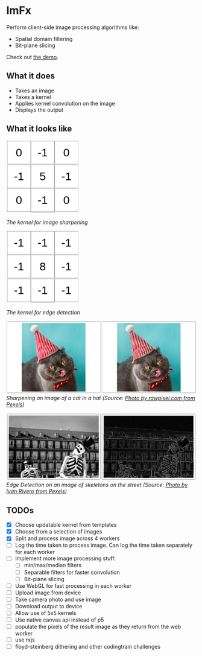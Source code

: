 # ImFx
Perform client-side image processing algorithms like:
- Spatial domain filtering
- Bit-plane slicing

Check out [the demo](https://mebble.github.io/imfx/).

## What it does
- Takes an image
- Takes a kernel
- Applies kernel convolution on the image
- Displays the output

## What it looks like
![Kernel for image sharpening](docs/sharpen-kernel.png)

*The kernel for image sharpening*

![Kernel for edge detection](docs/edge-kernel.png)

*The kernel for edge detection*

![Sharpening an image of a cat in a hat](docs/cat-example.png)
*Sharpening an image of a cat in a hat* *(Source: [Photo by rawpixel.com from Pexels](https://www.pexels.com/photo/grey-chartreaux-cat-with-red-and-white-party-hat-and-licking-nose-1663417/))*

![Edge Detection on an image of skeletons on the street](docs/bones-example.png)
*Edge Detection on an image of skeletons on the street* *(Source: [Photo by Iván Rivero from Pexels](https://www.pexels.com/photo/monochrome-photo-of-two-skeleton-wearing-hats-1599469/))*

## TODOs
- [x] Choose updatable kernel from templates
- [x] Choose from a selection of images
- [x] Split and process image across 4 workers
- [ ] Log the time taken to process image. Can log the time taken separately for each worker
- [ ] Implement more image processing stuff:
    * [ ] min/max/median filters
    * [ ] Separable filters for faster convolution
    * [ ] Bit-plane slicing
- [ ] Use WebGL for fast processing in each worker
- [ ] Upload image from device
- [ ] Take camera photo and use image
- [ ] Download output to device
- [ ] Allow use of 5x5 kernels
- [ ] Use native canvas api instead of p5
- [ ] populate the pixels of the result image as they return from the web worker
- [ ] use rxjs
- [ ] floyd-steinberg dithering and other codingtrain challenges
